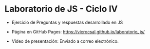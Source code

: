 # Laboratorio de JS - Ciclo IV

- Ejercicio de Preguntas y respuestas desarrollado en JS

- Página en GitHub Pages: https://vicrocsal.github.io/laboratorio_js/

- Vídeo de presentación: Enviado a correo electrónico. 

